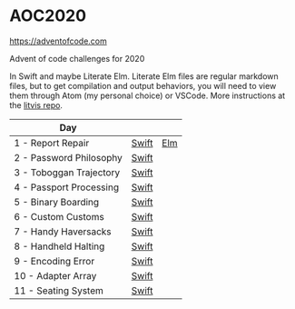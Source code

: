 # AOC2020
https://adventofcode.com

Advent of code challenges for 2020

In Swift and maybe Literate Elm. 
Literate Elm files are regular markdown files, but to get compilation and output behaviors, you will need to view them through Atom (my personal choice) or VSCode. More instructions at the [litvis repo](https://github.com/gicentre/litvis).

| Day   |      |   |
|-------|------|---|
| 1 - Report Repair           | [Swift](AOC2020/DayOne.swift)       | [Elm](LiterateElm/problems/dayOne.md)  |
| 2 - Password Philosophy     | [Swift](AOC2020/DayTwo.swift)       |                                        |
| 3 - Toboggan Trajectory     | [Swift](AOC2020/DayThree.swift)     |                                        |
| 4 - Passport Processing     | [Swift](AOC2020/DayFour.swift)      |                                        |
| 5 - Binary Boarding         | [Swift](AOC2020/DayFive.swift)      |                                        |
| 6 - Custom Customs          | [Swift](AOC2020/DaySix.swift)       |                                        |
| 7 - Handy Haversacks        | [Swift](AOC2020/DaySeven.swift)     |                                        |
| 8 - Handheld Halting        | [Swift](AOC2020/DayEight.swift)     |                                        |
| 9 - Encoding Error          | [Swift](AOC2020/DayNine.swift)      |                                        |
| 10 - Adapter Array          | [Swift](AOC2020/DayTen.swift)       |                                        |
| 11 - Seating System         | [Swift](AOC2020/DayEleven.swift)    |                                        |

